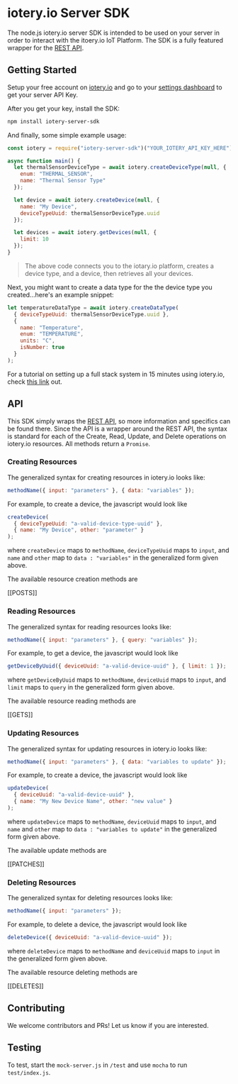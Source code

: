 # iotery.io Server SDK

The node.js iotery.io server SDK is intended to be used on your server in order to interact with the itoery.io IoT Platform. The SDK is a fully featured wrapper for the [REST API](https://somelink_to_swagger_docs).

## Getting Started

Setup your free account on [iotery.io]() and go to your [settings dashboard]() to get your server API Key.

After you get your key, install the SDK:

```bash
npm install iotery-server-sdk
```

And finally, some simple example usage:

```js
const iotery = require("iotery-server-sdk")("YOUR_IOTERY_API_KEY_HERE");

async function main() {
  let thermalSensorDeviceType = await iotery.createDeviceType(null, {
    enum: "THERMAL_SENSOR",
    name: "Thermal Sensor Type"
  });

  let device = await iotery.createDevice(null, {
    name: "My Device",
    deviceTypeUuid: thermalSensorDeviceType.uuid
  });

  let devices = await iotery.getDevices(null, {
    limit: 10
  });
}
```

> The above code connects you to the iotary.io platform, creates a device type, and a device, then retrieves all your devices.

Next, you might want to create a data type for the the device type you created...here's an example snippet:

```js
let temperatureDataType = await iotery.createDataType(
  { deviceTypeUuid: thermalSensorDeviceType.uuid },
  {
    name: "Temperature",
    enum: "TEMPERATURE",
    units: "C",
    isNumber: true
  }
);
```

For a tutorial on setting up a full stack system in 15 minutes using iotery.io, check [this link](medium_article) out.

## API

This SDK simply wraps the [REST API](https://somelink_to_swagger_docs), so more information and specifics can be found there. Since the API is a wrapper around the REST API, the syntax is standard for each of the Create, Read, Update, and Delete operations on iotery.io resources. All methods return a `Promise`.

### Creating Resources

The generalized syntax for creating resources in iotery.io looks like:

```js
methodName({ input: "parameters" }, { data: "variables" });
```

For example, to create a device, the javascript would look like

```js
createDevice(
  { deviceTypeUuid: "a-valid-device-type-uuid" },
  { name: "My Device", other: "parameter" }
);
```

where `createDevice` maps to `methodName`, `deviceTypeUuid` maps to `input`, and `name` and `other` map to `data : "variables"` in the generalized form given above.

The available resource creation methods are

[[POSTS]]

### Reading Resources

The generalized syntax for reading resources looks like:

```js
methodName({ input: "parameters" }, { query: "variables" });
```

For example, to get a device, the javascript would look like

```js
getDeviceByUuid({ deviceUuid: "a-valid-device-uuid" }, { limit: 1 });
```

where `getDeviceByUuid` maps to `methodName`, `deviceUuid` maps to `input`, and `limit` maps to `query` in the generalized form given above.

The available resource reading methods are

[[GETS]]

### Updating Resources

The generalized syntax for updating resources in iotery.io looks like:

```js
methodName({ input: "parameters" }, { data: "variables to update" });
```

For example, to create a device, the javascript would look like

```js
updateDevice(
  { deviceUuid: "a-valid-device-uuid" },
  { name: "My New Device Name", other: "new value" }
);
```

where `updateDevice` maps to `methodName`, `deviceUuid` maps to `input`, and `name` and `other` map to `data : "variables to update"` in the generalized form given above.

The available update methods are

[[PATCHES]]

### Deleting Resources

The generalized syntax for deleting resources looks like:

```js
methodName({ input: "parameters" });
```

For example, to delete a device, the javascript would look like

```js
deleteDevice({ deviceUuid: "a-valid-device-uuid" });
```

where `deleteDevice` maps to `methodName` and `deviceUuid` maps to `input` in the generalized form given above.

The available resource deleting methods are

[[DELETES]]

## Contributing

We welcome contributors and PRs! Let us know if you are interested.

## Testing

To test, start the `mock-server.js` in `/test` and use `mocha` to run `test/index.js`.
